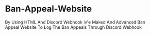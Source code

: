 # Ban-Appeal-Website
By Using HTML And Discord Webhook Iv'e Maked And Advanced Ban Appeal Website To Log The Ban Appeals Through Discord Webhook
